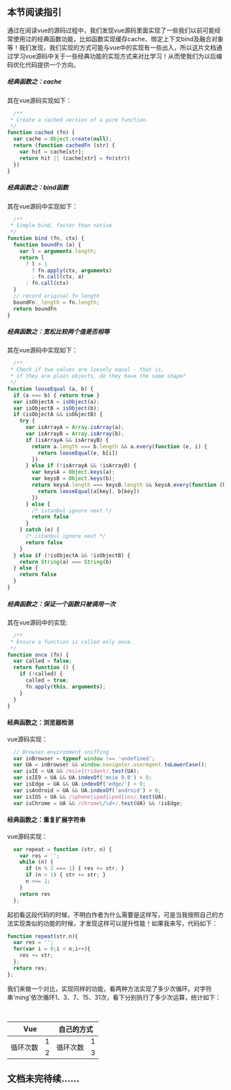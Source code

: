 ## 本节阅读指引

通过在阅读vue的源码过程中，我们发现vue源码里面实现了一些我们以前可能经常使用过的经典函数功能，比如函数实现缓存cache、绑定上下文bind及融合对象等！我们发现，我们实现的方式可能与vue中的实现有一些出入，所以这片文档通过学习vue源码中关于一些经典功能的实现方式来对比学习！从而使我们为以后编码优化代码提供一个方向。

##### 经典函数之：cache

其在vue源码实现如下：

```javascript
  /**
 * Create a cached version of a pure function.
 */
function cached (fn) {
  var cache = Object.create(null);
  return (function cachedFn (str) {
    var hit = cache[str];
    return hit || (cache[str] = fn(str))
  })
}
```

##### 经典函数之：bind函数

其在vue源码中实现如下：

```javascript
  /**
 * Simple bind, faster than native
 */
function bind (fn, ctx) {
  function boundFn (a) {
    var l = arguments.length;
    return l
      ? l > 1
        ? fn.apply(ctx, arguments)
        : fn.call(ctx, a)
      : fn.call(ctx)
  }
  // record original fn length
  boundFn._length = fn.length;
  return boundFn
}
```

##### 经典函数之：宽松比较两个值是否相等

其在vue源码中实现如下：

```javascript
  /**
 * Check if two values are loosely equal - that is,
 * if they are plain objects, do they have the same shape?
 */
function looseEqual (a, b) {
  if (a === b) { return true }
  var isObjectA = isObject(a);
  var isObjectB = isObject(b);
  if (isObjectA && isObjectB) {
    try {
      var isArrayA = Array.isArray(a);
      var isArrayB = Array.isArray(b);
      if (isArrayA && isArrayB) {
        return a.length === b.length && a.every(function (e, i) {
          return looseEqual(e, b[i])
        })
      } else if (!isArrayA && !isArrayB) {
        var keysA = Object.keys(a);
        var keysB = Object.keys(b);
        return keysA.length === keysB.length && keysA.every(function (key) {
          return looseEqual(a[key], b[key])
        })
      } else {
        /* istanbul ignore next */
        return false
      }
    } catch (e) {
      /* istanbul ignore next */
      return false
    }
  } else if (!isObjectA && !isObjectB) {
    return String(a) === String(b)
  } else {
    return false
  }
}
```

##### 经典函数之：保证一个函数只被调用一次

其在vue源码中的实现:

```javascript
  /**
 * Ensure a function is called only once.
 */
function once (fn) {
  var called = false;
  return function () {
    if (!called) {
      called = true;
      fn.apply(this, arguments);
    }
  }
}
```


#### 经典函数之：浏览器检测

vue源码实现：

```javascript
  // Browser environment sniffing
  var inBrowser = typeof window !== 'undefined';
  var UA = inBrowser && window.navigator.userAgent.toLowerCase();
  var isIE = UA && /msie|trident/.test(UA);
  var isIE9 = UA && UA.indexOf('msie 9.0') > 0;
  var isEdge = UA && UA.indexOf('edge/') > 0;
  var isAndroid = UA && UA.indexOf('android') > 0;
  var isIOS = UA && /iphone|ipad|ipod|ios/.test(UA);
  var isChrome = UA && /chrome\/\d+/.test(UA) && !isEdge;
```

#### 经典函数之：重复扩展字符串

vue源码实现：

```javascript
  var repeat = function (str, n) {
    var res = '';
    while (n) {
      if (n % 2 === 1) { res += str; }
      if (n > 1) { str += str; }
      n >>= 1;
    }
    return res
  };
```
起初看这段代码的时候，不明白作者为什么需要是这样写，可是当我按照自己的方法实现类似的功能的时候，才发现这样可以提升性能！如果我来写，代码如下：

```javascript
function repeat(str,n){
  var res = '';
  for(var i = 0;i < n;i++){
    res += str;
  };
  return res;
};
```

我们来做一个对比，实现同样的功能，看两种方法实现了多少次循环。对字符串'ming'依次循环1、3、7、15、31次，看下分别执行了多少次运算，统计如下：


<table style="width:100%;">
  <thead>
    <tr>
      <th colspan="2">Vue</th>
      <th colspan="2">自己的方式</th>  
    </tr>
  </thead>
  <tbody>
    <tr>
      <td rowspan="4">循环次数</td>
      <td>1</td>
      <td rowspan="4">循环次数</td>
      <td>1</td>
    </tr>
    <tr>
      <td>2</td>
      <td>3</td>
    </tr>
  </tbody>
</table>




## 文档未完待续……
